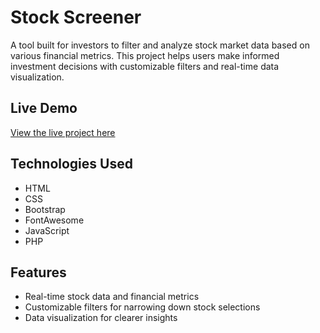 # Stock Screener

A tool built for investors to filter and analyze stock market data based on various financial metrics. This project helps users make informed investment decisions with customizable filters and real-time data visualization.

## Live Demo
[View the live project here](https://stock-screen.netlify.app/)

## Technologies Used
- HTML
- CSS
- Bootstrap
- FontAwesome
- JavaScript
- PHP

## Features
- Real-time stock data and financial metrics
- Customizable filters for narrowing down stock selections
- Data visualization for clearer insights

